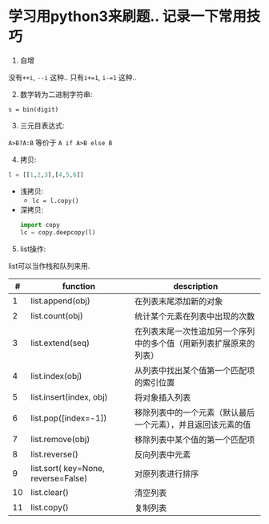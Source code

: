 # 学习用python3来刷题.. 记录一下常用技巧

1. 自增

没有`++i`, `--i` 这种..
只有`i+=1`, `i-=1` 这种..

2. 数字转为二进制字符串:

`s = bin(digit)`

3. 三元目表达式:

`A>B?A:B` 等价于
`A if A>B else B`

4. 拷贝:
```python
l = [[1,2,3],[4,5,6]]
```
- 浅拷贝: 
    - `lc = l.copy()`
- 深拷贝:
    ```python
    import copy
    lc = copy.deepcopy(l)
    ```

5. list操作:

list可以当作栈和队列来用.

|     #      |  function     | description |
| ------------- | ------------- | ------------- |
|1|	list.append(obj)|在列表末尾添加新的对象|
|2|	list.count(obj)|统计某个元素在列表中出现的次数|
|3|	list.extend(seq)|在列表末尾一次性追加另一个序列中的多个值（用新列表扩展原来的列表）|
|4|	list.index(obj)|从列表中找出某个值第一个匹配项的索引位置|
|5|	list.insert(index, obj)|将对象插入列表|
|6|	list.pop([index=-1])|移除列表中的一个元素（默认最后一个元素），并且返回该元素的值|
|7|	list.remove(obj)|移除列表中某个值的第一个匹配项|
|8|	list.reverse()|反向列表中元素|
|9|	list.sort( key=None, reverse=False)|对原列表进行排序|
|10|	list.clear()|清空列表|
|11	|list.copy()|复制列表|